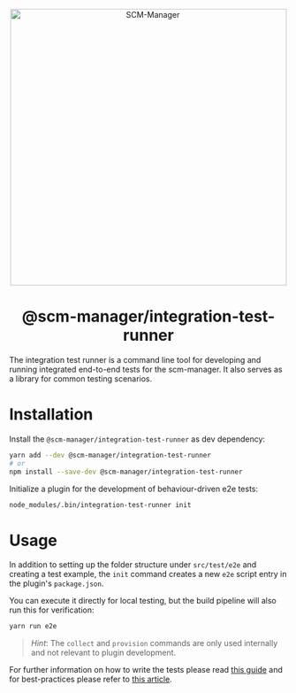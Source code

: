 <p align="center">
  <a href="https://www.scm-manager.org/">
    <img alt="SCM-Manager" src="https://download.scm-manager.org/images/logo/scm-manager_logo.png" width="500" />
  </a>
</p>
<h1 align="center">
  @scm-manager/integration-test-runner
</h1>

The integration test runner is a command line tool for developing and running integrated end-to-end tests for the scm-manager.
It also serves as a library for common testing scenarios.

# Installation

Install the `@scm-manager/integration-test-runner` as dev dependency:

```bash
yarn add --dev @scm-manager/integration-test-runner
# or 
npm install --save-dev @scm-manager/integration-test-runner
```

Initialize a plugin for the development of behaviour-driven e2e tests:

```bash
node_modules/.bin/integration-test-runner init
```

# Usage

In addition to setting up the folder structure under `src/test/e2e` and creating a test example, the `init` command creates a new `e2e` script entry in the plugin's `package.json`.

You can execute it directly for local testing, but the build pipeline will also run this for verification:

```bash
yarn run e2e
```

> *Hint*: The `collect` and `provision` commands are only used internally and not relevant to plugin development.

For further information on how to write the tests please read [this guide](https://github.com/TheBrainFamily/cypress-cucumber-preprocessor#how-to-write-tests) and for best-practices please refer to [this article](https://automationpanda.com/2017/01/30/bdd-101-writing-good-gherkin/).

